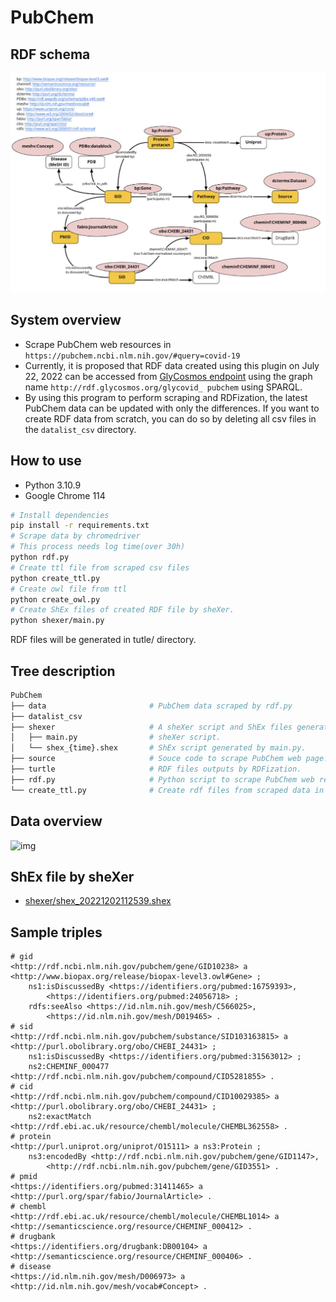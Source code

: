 # PubChem
## RDF schema
![RDF schema](img/schema.png)

## System overview
- Scrape PubChem web resources in `https://pubchem.ncbi.nlm.nih.gov/#query=covid-19`
- Currently, it is proposed that RDF data created using this plugin on July 22, 2022 can be accessed from [GlyCosmos endpoint](https://ts.glycosmos.org/sparql) using the graph name `http://rdf.glycosmos.org/glycovid_ pubchem` using SPARQL.
- By using this program to perform scraping and RDFization, the latest PubChem data can be updated with only the differences. If you want to create RDF data from scratch, you can do so by deleting all csv files in the `datalist_csv` directory.

## How to use
- Python 3.10.9
- Google Chrome 114
``` bash
# Install dependencies
pip install -r requirements.txt
# Scrape data by chromedriver
# This process needs log time(over 30h)
python rdf.py
# Create ttl file from scraped csv files
python create_ttl.py
# Create owl file from ttl
python create_owl.py
# Create ShEx files of created RDF file by sheXer.
python shexer/main.py
```
RDF files will be generated in tutle/ directory.

## Tree description
``` bash
PubChem
├── data                       # PubChem data scraped by rdf.py
├── datalist_csv               
├── shexer                     # A sheXer script and ShEx files generated by sheXer to validate RDF data.
│   ├── main.py                # sheXer script.
│   └── shex_{time}.shex       # ShEx script generated by main.py.
├── source                     # Souce code to scrape PubChem web page.
├── turtle                     # RDF files outputs by RDFization.
├── rdf.py                     # Python script to scrape PubChem web resources.
└── create_ttl.py              # Create rdf files from scraped data in data/ directroy.
```

## Data overview
![img](img/sample_sparql.png)

## ShEx file by sheXer
- [shexer/shex_20221202112539.shex](shexer/shex_20221202112539.shex)

## Sample triples
``` ttl
# gid
<http://rdf.ncbi.nlm.nih.gov/pubchem/gene/GID10238> a <http://www.biopax.org/release/biopax-level3.owl#Gene> ;
    ns1:isDiscussedBy <https://identifiers.org/pubmed:16759393>,
        <https://identifiers.org/pubmed:24056718> ;
    rdfs:seeAlso <https://id.nlm.nih.gov/mesh/C566025>,
        <https://id.nlm.nih.gov/mesh/D019465> .
# sid
<http://rdf.ncbi.nlm.nih.gov/pubchem/substance/SID103163815> a <http://purl.obolibrary.org/obo/CHEBI_24431> ;
    ns1:isDiscussedBy <https://identifiers.org/pubmed:31563012> ;
    ns2:CHEMINF_000477 <http://rdf.ncbi.nlm.nih.gov/pubchem/compound/CID5281855> .
# cid
<http://rdf.ncbi.nlm.nih.gov/pubchem/compound/CID10029385> a <http://purl.obolibrary.org/obo/CHEBI_24431> ;
    ns2:exactMatch <http://rdf.ebi.ac.uk/resource/chembl/molecule/CHEMBL362558> .
# protein
<http://purl.uniprot.org/uniprot/O15111> a ns3:Protein ;
    ns3:encodedBy <http://rdf.ncbi.nlm.nih.gov/pubchem/gene/GID1147>,
        <http://rdf.ncbi.nlm.nih.gov/pubchem/gene/GID3551> .
# pmid
<https://identifiers.org/pubmed:31411465> a <http://purl.org/spar/fabio/JournalArticle> .
# chembl
<http://rdf.ebi.ac.uk/resource/chembl/molecule/CHEMBL1014> a <http://semanticscience.org/resource/CHEMINF_000412> .
# drugbank
<https://identifiers.org/drugbank:DB00104> a <http://semanticscience.org/resource/CHEMINF_000406> .
# disease
<https://id.nlm.nih.gov/mesh/D006973> a <http://id.nlm.nih.gov/mesh/vocab#Concept> .
```
